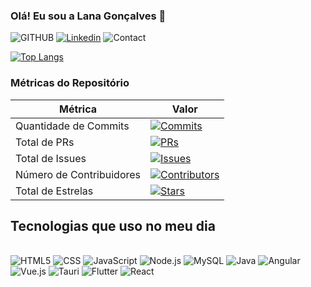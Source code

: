 
### Olá! Eu sou a Lana Gonçalves 👋

![GITHUB](https://img.shields.io/badge/GitHub-100000?style=for-the-badge&logo=github&logoColor=white)
[![Linkedin](https://img.shields.io/badge/LinkedIn-0077B5?style=for-the-badge&logo=linkedin&logoColor=white)](https://www.linkedin.com/in/lana-santos-55a125232)
![Contact](https://img.shields.io/badge/Gmail-D14836?style=for-the-badge&logo=gmail&logoColor=white)

[![Top Langs](https://github-readme-stats.vercel.app/api/top-langs/?username=lanaclaudias&layout=donut)](https://github.com/lanaclaudias/github-readme-stats)





### Métricas do Repositório

| Métrica                   | Valor                            |
|---------------------------|----------------------------------|
| Quantidade de Commits     | [![Commits](https://img.shields.io/github/commit-activity/m/seu-usuario/seu-repositorio?style=flat-square)](https://github.com/seu-usuario/seu-repositorio) |
| Total de PRs              | [![PRs](https://img.shields.io/github/issues-pr-closed/seu-usuario/seu-repositorio?style=flat-square&color=green)](https://github.com/seu-usuario/seu-repositorio/pulls?q=is%3Apr+is%3Aclosed) |
| Total de Issues           | [![Issues](https://img.shields.io/github/issues-closed/seu-usuario/seu-repositorio?style=flat-square&color=red)](https://github.com/seu-usuario/seu-repositorio/issues?q=is%3Aissue+is%3Aclosed) |
| Número de Contribuidores  | [![Contributors](https://img.shields.io/github/contributors/seu-usuario/seu-repositorio?style=flat-square)](https://github.com/seu-usuario/seu-repositorio/graphs/contributors) |
| Total de Estrelas         | [![Stars](https://img.shields.io/github/stars/seu-usuario/seu-repositorio?style=flat-square)](https://github.com/seu-usuario/seu-repositorio/stargazers) |


## Tecnologias que uso no meu dia
<div style="display: inline-block"><br/>
    <img style="align-items: center" alt="HTML5" src="https://img.shields.io/badge/HTML5-E34F26?style=for-the-badge&logo=html5&logoColor=white"/>
    <img style="align-items: center" alt="CSS" src="https://img.shields.io/badge/CSS-239120?&style=for-the-badge&logo=css3&logoColor=white"/>
    <img style="align-items: center" alt="JavaScript" src="https://img.shields.io/badge/JavaScript-323330?style=for-the-badge&logo=javascript&logoColor=F7DF1E"/>
    <img style="align-items: center" alt="Node.js" src="https://img.shields.io/badge/Node.js-43853D?style=for-the-badge&logo=node.js&logoColor=white"/>
    <img style="align-items: center" alt="MySQL" src="https://img.shields.io/badge/MySQL-00000F?style=for-the-badge&logo=mysql&logoColor=white"/>
    <img style="align-items: center" alt="Java" src="https://img.shields.io/badge/Java-ED8B00?style=for-the-badge&logo=openjdk&logoColor=white"/>
    <img style="align-items: center" alt="Angular" src="https://img.shields.io/badge/Angular-DD0031?style=for-the-badge&logo=angular&logoColor=white"/>
    <img style="align-items: center" alt="Vue.js" src="https://img.shields.io/badge/Vue.js-4FC08D?style=for-the-badge&logo=vue.js&logoColor=white"/>
    <img style="align-items: center" alt="Tauri" src="https://img.shields.io/badge/Tauri-6e60ff?style=for-the-badge&logo=tauri&logoColor=white"/>
    <img style="align-items: center" alt="Flutter" src="https://img.shields.io/badge/Flutter-02569B?style=for-the-badge&logo=flutter&logoColor=white"/>
    <img style="align-items: center" alt="React" src="https://img.shields.io/badge/React-61DAFB?style=for-the-badge&logo=react&logoColor=white"/>
</div><br/>


